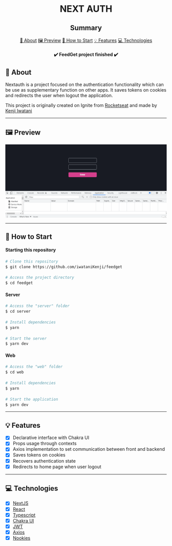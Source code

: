<h1 align="center">NEXT AUTH</h1>

<h2 align="center">Summary</h2>

<p align="center">
    <a href="#about">📙 About</a>
    <a href="#preview">🖼️ Preview</a>
    <a href="#start">📖 How to Start</a>
    <a href="#features">💡 Features</a>
    <a href="#technologies">💻 Technologies</a>
</p>

<h4 align="center">
   ✔️ FeedGet project finished ✔️
</h4>

<h2 id="about">📙 About</H2>

<p>Nextauth is a project focused on the authentication functionality which can be use as supplementary function on other apps. It saves tokens on cookies and redirects the user when logout the application.</p>
<p>This project is originally created on Ignite from <a href="https://www.rocketseat.com.br/">Rocketseat</a> and made by <a href="https://www.linkedin.com/in/kleverson-kenji-iwatani/">Kenji Iwatani</a></p>

---

<H2 id="preview">🖼️ Preview</H2>

<section align="center">
    <img alt="nextauth overview" src="./assets/preview.gif"/>
</section>

---

<H2 id="start">📖 How to Start</H2>

<h4>Starting this repository</h3>

```bash
# Clone this repository
$ git clone https://github.com/iwataniKenji/feedget

# Access the project directory
$ cd feedget
```

<h4>Server</h4>

```bash
# Access the "server" folder
$ cd server

# Install dependencies
$ yarn

# Start the server
$ yarn dev
```

<h4>Web</h4>

```bash
# Access the "web" folder
$ cd web

# Install dependencies
$ yarn

# Start the application
$ yarn dev
```

---

<H2 id="features">💡 Features</H2>

- [x] Declarative interface with Chakra UI
- [x] Props usage through contexts
- [x] Axios implementation to set communication between front and backend 
- [x] Saves tokens on cookies 
- [x] Recovers authentication state  
- [x] Redirects to home page when user logout 

---

<H2 id="technologies">💻 Technologies</H2>

- [x] <a href="https://nextjs.org/">NextJS</a>
- [x] <a href="https://reactjs.org/">React</a>
- [x] <a href="https://www.typescriptlang.org/">Typescript</a>
- [x] <a href="https://chakra-ui.com/">Chakra UI</a>
- [x] <a href="https://jwt.io/">JWT</a>
- [x] <a href="https://axios-http.com/">Axios</a>
- [x] <a href="https://github.com/maticzav/nookies">Nookies</a>
